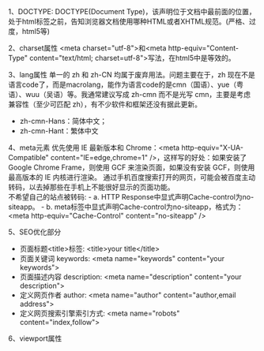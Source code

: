 1、DOCTYPE: DOCTYPE(Document Type)，该声明位于文档中最前面的位置，处于html标签之前，告知浏览器文档使用哪种HTML或者XHTML规范。(严格、过度，html5等)

2、charset属性 \<meta charset="utf-8"\>和\<meta http-equiv="Content-Type" content="text/html; charset=utf-8"\>写法，在html5中是等效的。

3、lang属性 单一的 zh 和 zh-CN 均属于废弃用法。问题主要在于，zh 现在不是语言code了，而是macrolang，能作为语言code的是cmn（国语）、yue（粤语）、wuu（吴语）等。我通常建议写成 zh-cmn 而不是光写 cmn，主要是考虑兼容性（至少可匹配 zh），有不少软件和框架还没有据此更新。
  - zh-cmn-Hans：简体中文；
  - zh-cmn-Hant：繁体中文
  
4、meta元素
  优先使用 IE 最新版本和 Chrome：\<meta http-equiv="X-UA-Compatible" content="IE=edge,chrome=1" /\>，这样写的好处：如果安装了 Google Chrome Frame，则使用 GCF 来渲染页面，如果没有安装 GCF，则使用最高版本的 IE 内核进行渲染。
  通过手机百度搜索打开的网页，可能会被百度主动转码，以去掉那些在手机上不能很好显示的页面功能。  
  不希望自己的站点被转码:
    - a. HTTP Response中显式声明Cache-control为no-siteapp。
    - b. meta标签中显式声明Cache-control为no-siteapp，格式为：\<meta http-equiv="Cache-Control" content="no-siteapp" \/\>

5、SEO优化部分
  - 页面标题\<title\>标签: \<title\>your title\</title\>
  - 页面关键词 keywords: \<meta name="keywords" content="your keywords"\>
  - 页面描述内容 description: \<meta name="description" content="your description"\>
  - 定义网页作者 author: \<meta name="author" content="author,email address"\>
  - 定义网页搜索引擎索引方式: \<meta name="robots" content="index,follow"\>

6、viewport属性

